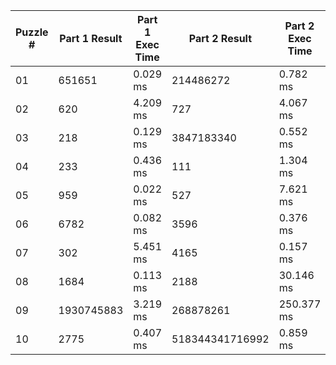 <table>
<thead>
<tr><th>Puzzle #  </th><th>Part 1 Result  </th><th>Part 1 Exec Time  </th><th>Part 2 Result  </th><th>Part 2 Exec Time  </th><th># of Test Cases  </th></tr>
</thead>
<tbody>
<tr><td>01        </td><td>651651         </td><td>0.029 ms          </td><td>214486272      </td><td>0.782 ms          </td><td>2                </td></tr>
<tr><td>02        </td><td>620            </td><td>4.209 ms          </td><td>727            </td><td>4.067 ms          </td><td>1003             </td></tr>
<tr><td>03        </td><td>218            </td><td>0.129 ms          </td><td>3847183340     </td><td>0.552 ms          </td><td>2                </td></tr>
<tr><td>04        </td><td>233            </td><td>0.436 ms          </td><td>111            </td><td>1.304 ms          </td><td>300              </td></tr>
<tr><td>05        </td><td>959            </td><td>0.022 ms          </td><td>527            </td><td>7.621 ms          </td><td>2                </td></tr>
<tr><td>06        </td><td>6782           </td><td>0.082 ms          </td><td>3596           </td><td>0.376 ms          </td><td>466              </td></tr>
<tr><td>07        </td><td>302            </td><td>5.451 ms          </td><td>4165           </td><td>0.157 ms          </td><td>3                </td></tr>
<tr><td>08        </td><td>1684           </td><td>0.113 ms          </td><td>2188           </td><td>30.146 ms         </td><td>2                </td></tr>
<tr><td>09        </td><td>1930745883     </td><td>3.219 ms          </td><td>268878261      </td><td>250.377 ms        </td><td>2                </td></tr>
<tr><td>10        </td><td>2775           </td><td>0.407 ms          </td><td>518344341716992</td><td>0.859 ms          </td><td>3                </td></tr>
</tbody>
</table>
